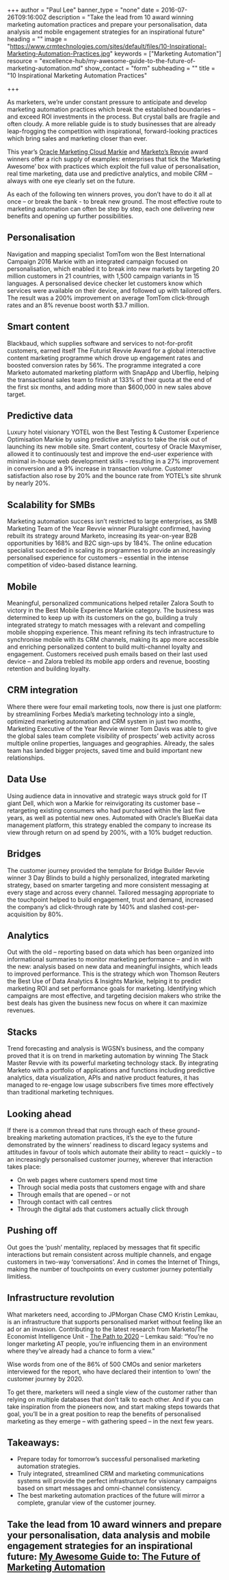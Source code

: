 +++
author = "Paul Lee"
banner_type = "none"
date = 2016-07-26T09:16:00Z
description = "Take the lead from 10 award winning marketing automation practices and prepare your personalisation, data analysis and mobile engagement strategies for an inspirational future"
heading = ""
image = "https://www.crmtechnologies.com/sites/default/files/10-Inspirational-Marketing-Automation-Practices.jpg"
keywords = ["Marketing Automation"]
resource = "excellence-hub/my-awesome-guide-to-the-future-of-marketing-automation.md"
show_contact = "form"
subheading = ""
title = "10 Inspirational Marketing Automation Practices"

+++

As marketers, we’re under constant pressure to anticipate and develop marketing automation practices which break the established boundaries – and exceed ROI investments in the process. But crystal balls are fragile and often cloudy. A more reliable guide is to study businesses that are already leap-frogging the competition with inspirational, forward-looking practices which bring sales and marketing closer than ever.

This year’s [Oracle Marketing Cloud Markie](http://markies.eloqua.com/) and [Marketo’s Revvie](https://events.marketo.com/summit/2016/awards/) award winners offer a rich supply of examples: enterprises that tick the ‘Marketing Awesome’ box with practices which exploit the full value of personalisation, real time marketing, data use and predictive analytics, and mobile CRM – always with one eye clearly set on the future.

As each of the following ten winners proves, you don’t have to do it all at once – or break the bank - to break new ground. The most effective route to marketing automation can often be step by step, each one delivering new benefits and opening up further possibilities.

## Personalisation

Navigation and mapping specialist TomTom won the Best International Campaign 2016 Markie with an integrated campaign focused on personalisation, which enabled it to break into new markets by targeting 20 million customers in 21 countries, with 1,500 campaign variants in 15 languages. A personalised device checker let customers know which services were available on their device, and followed up with tailored offers. The result was a 200% improvement on average TomTom click-through rates and an 8% revenue boost worth $3.7 million.

## Smart content

Blackbaud, which supplies software and services to not-for-profit customers, earned itself The Futurist Revvie Award for a global interactive content marketing programme which drove up engagement rates and boosted conversion rates by 56%. The programme integrated a core Marketo automated marketing platform with SnapApp and Uberflip, helping the transactional sales team to finish at 133% of their quota at the end of the first six months, and adding more than $600,000 in new sales above target.

## Predictive data

Luxury hotel visionary YOTEL won the Best Testing & Customer Experience Optimisation Markie by using predictive analytics to take the risk out of launching its new mobile site. Smart content, courtesy of Oracle Maxymiser, allowed it to continuously test and improve the end-user experience with minimal in-house web development skills – resulting in a 27% improvement in conversion and a 9% increase in transaction volume. Customer satisfaction also rose by 20% and the bounce rate from YOTEL’s site shrunk by nearly 20%.

## Scalability for SMBs

Marketing automation success isn’t restricted to large enterprises, as SMB Marketing Team of the Year Revvie winner Pluralsight confirmed, having rebuilt its strategy around Marketo, increasing its year-on-year B2B opportunities by 168% and B2C sign-ups by 184%. The online education specialist succeeded in scaling its programmes to provide an increasingly personalised experience for customers – essential in the intense competition of video-based distance learning.

## Mobile

Meaningful, personalized communications helped retailer Zalora South to victory in the Best Mobile Experience Markie category. The business was determined to keep up with its customers on the go, building a truly integrated strategy to match messages with a relevant and compelling mobile shopping experience. This meant refining its tech infrastructure to synchronise mobile with its CRM channels, making its app more accessible and enriching personalized content to build multi-channel loyalty and engagement. Customers received push emails based on their last used device – and Zalora trebled its mobile app orders and revenue, boosting retention and building loyalty.

## CRM integration

Where there were four email marketing tools, now there is just one platform: by streamlining Forbes Media’s marketing technology into a single, optimized marketing automation and CRM system in just two months, Marketing Executive of the Year Revvie winner Tom Davis was able to give the global sales team complete visibility of prospects’ web activity across multiple online properties, languages and geographies. Already, the sales team has landed bigger projects, saved time and build important new relationships.

## Data Use

Using audience data in innovative and strategic ways struck gold for IT giant Dell, which won a Markie for reinvigorating its customer base – retargeting existing consumers who had purchased within the last five years, as well as potential new ones. Automated with Oracle’s BlueKai data management platform, this strategy enabled the company to increase its view through return on ad spend by 200%, with a 10% budget reduction.

## Bridges

The customer journey provided the template for Bridge Builder Revvie winner 3 Day Blinds to build a highly personalized, integrated marketing strategy, based on smarter targeting and more consistent messaging at every stage and across every channel. Tailored messaging appropriate to the touchpoint helped to build engagement, trust and demand, increased the company’s ad click-through rate by 140% and slashed cost-per-acquisition by 80%.

## Analytics

Out with the old – reporting based on data which has been organized into informational summaries to monitor marketing performance – and in with the new: analysis based on new data and meaningful insights, which leads to improved performance. This is the strategy which won Thomson Reuters the Best Use of Data Analytics & Insights Markie, helping it to predict marketing ROI and set performance goals for marketing. Identifying which campaigns are most effective, and targeting decision makers who strike the best deals has given the business new focus on where it can maximize revenues.

## Stacks

Trend forecasting and analysis is WGSN’s business, and the company proved that it is on trend in marketing automation by winning The Stack Master Revvie with its powerful marketing technology stack. By integrating Marketo with a portfolio of applications and functions including predictive analytics, data visualization, APIs and native product features, it has managed to re-engage low usage subscribers five times more effectively than traditional marketing techniques.

## Looking ahead

If there is a common thread that runs through each of these ground-breaking marketing automation practices, it’s the eye to the future demonstrated by the winners’ readiness to discard legacy systems and attitudes in favour of tools which automate their ability to react – quickly – to an increasingly personalised customer journey, wherever that interaction takes place:

*   On web pages where customers spend most time
*   Through social media posts that customers engage with and share
*   Through emails that are opened – or not
*   Through contact with call centres
*   Through the digital ads that customers actually click through

## Pushing off

Out goes the ‘push’ mentality, replaced by messages that fit specific interactions but remain consistent across multiple channels, and engage customers in two-way ‘conversations’. And in comes the Internet of Things, making the number of touchpoints on every customer journey potentially limitless.

## Infrastructure revolution

What marketers need, according to JPMorgan Chase CMO Kristin Lemkau, is an infrastructure that supports personalised market without feeling like an ad or an invasion. Contributing to the latest research from Marketo/The Economist Intelligence Unit - [The Path to 2020](http://www.marketingdive.com/news/why-the-future-of-marketing-is-a-two-way-customer-conversation/417177/) – Lemkau said: “You’re no longer marketing AT people, you’re influencing them in an environment where they’ve already had a chance to form a view.”

Wise words from one of the 86% of 500 CMOs and senior marketers interviewed for the report, who have declared their intention to ‘own’ the customer journey by 2020.

To get there, marketers will need a single view of the customer rather than relying on multiple databases that don’t talk to each other. And if you can take inspiration from the pioneers now, and start making steps towards that goal, you’ll be in a great position to reap the benefits of personalised marketing as they emerge – with gathering speed – in the next few years.

## Takeaways:

*   Prepare today for tomorrow’s successful personalised marketing automation strategies.
*   Truly integrated, streamlined CRM and marketing communications systems will provide the perfect infrastructure for visionary campaigns based on smart messages and omni-channel consistency.
*   The best marketing automation practices of the future will mirror a complete, granular view of the customer journey.

## Take the lead from 10 award winners and prepare your personalisation, data analysis and mobile engagement strategies for an inspirational future: [My Awesome Guide to: The Future of Marketing Automation](http://interact.crmtechnologies.com/my-awesome-guide-to-the-future-of-marketing-automation)